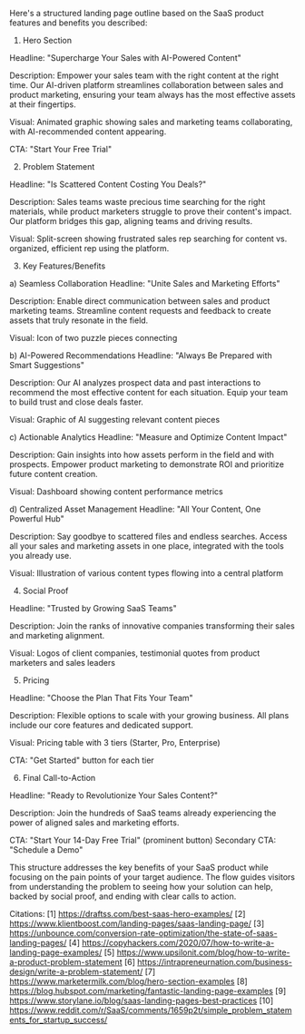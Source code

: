 Here's a structured landing page outline based on the SaaS product features and benefits you described:

1. Hero Section

Headline: "Supercharge Your Sales with AI-Powered Content"

Description: Empower your sales team with the right content at the right time. Our AI-driven platform streamlines collaboration between sales and product marketing, ensuring your team always has the most effective assets at their fingertips.

Visual: Animated graphic showing sales and marketing teams collaborating, with AI-recommended content appearing.

CTA: "Start Your Free Trial"

2. Problem Statement

Headline: "Is Scattered Content Costing You Deals?"

Description: Sales teams waste precious time searching for the right materials, while product marketers struggle to prove their content's impact. Our platform bridges this gap, aligning teams and driving results.

Visual: Split-screen showing frustrated sales rep searching for content vs. organized, efficient rep using the platform.

3. Key Features/Benefits

a) Seamless Collaboration
Headline: "Unite Sales and Marketing Efforts"

Description: Enable direct communication between sales and product marketing teams. Streamline content requests and feedback to create assets that truly resonate in the field.

Visual: Icon of two puzzle pieces connecting

b) AI-Powered Recommendations
Headline: "Always Be Prepared with Smart Suggestions"

Description: Our AI analyzes prospect data and past interactions to recommend the most effective content for each situation. Equip your team to build trust and close deals faster.

Visual: Graphic of AI suggesting relevant content pieces

c) Actionable Analytics
Headline: "Measure and Optimize Content Impact"

Description: Gain insights into how assets perform in the field and with prospects. Empower product marketing to demonstrate ROI and prioritize future content creation.

Visual: Dashboard showing content performance metrics

d) Centralized Asset Management
Headline: "All Your Content, One Powerful Hub"

Description: Say goodbye to scattered files and endless searches. Access all your sales and marketing assets in one place, integrated with the tools you already use.

Visual: Illustration of various content types flowing into a central platform

4. Social Proof

Headline: "Trusted by Growing SaaS Teams"

Description: Join the ranks of innovative companies transforming their sales and marketing alignment.

Visual: Logos of client companies, testimonial quotes from product marketers and sales leaders

5. Pricing

Headline: "Choose the Plan That Fits Your Team"

Description: Flexible options to scale with your growing business. All plans include our core features and dedicated support.

Visual: Pricing table with 3 tiers (Starter, Pro, Enterprise)

CTA: "Get Started" button for each tier

6. Final Call-to-Action

Headline: "Ready to Revolutionize Your Sales Content?"

Description: Join the hundreds of SaaS teams already experiencing the power of aligned sales and marketing efforts.

CTA: "Start Your 14-Day Free Trial" (prominent button)
Secondary CTA: "Schedule a Demo"

This structure addresses the key benefits of your SaaS product while focusing on the pain points of your target audience. The flow guides visitors from understanding the problem to seeing how your solution can help, backed by social proof, and ending with clear calls to action.

Citations:
[1] https://draftss.com/best-saas-hero-examples/
[2] https://www.klientboost.com/landing-pages/saas-landing-page/
[3] https://unbounce.com/conversion-rate-optimization/the-state-of-saas-landing-pages/
[4] https://copyhackers.com/2020/07/how-to-write-a-landing-page-examples/
[5] https://www.upsilonit.com/blog/how-to-write-a-product-problem-statement
[6] https://intrapreneurnation.com/business-design/write-a-problem-statement/
[7] https://www.marketermilk.com/blog/hero-section-examples
[8] https://blog.hubspot.com/marketing/fantastic-landing-page-examples
[9] https://www.storylane.io/blog/saas-landing-pages-best-practices
[10] https://www.reddit.com/r/SaaS/comments/1659p2t/simple_problem_statements_for_startup_success/